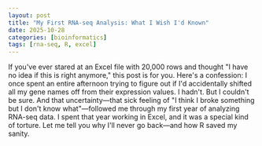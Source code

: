 ```yaml
---
layout: post
title: "My First RNA-seq Analysis: What I Wish I'd Known"
date: 2025-10-28
categories: [bioinformatics]
tags: [rna-seq, R, excel]
---
```

If you've ever stared at an Excel file with 20,000 rows and thought "I have no idea if this is right anymore," this post is for you. Here's a confession: I once spent an entire afternoon trying to figure out if I'd accidentally shifted all my gene names off from their expression values. I hadn't. But I couldn't be sure. And that uncertainty—that sick feeling of "I think I broke something but I don't know what"—followed me through my first year of analyzing RNA-seq data. I spent that year working in Excel, and it was a special kind of torture. Let me tell you why I'll never go back—and how R saved my sanity.
